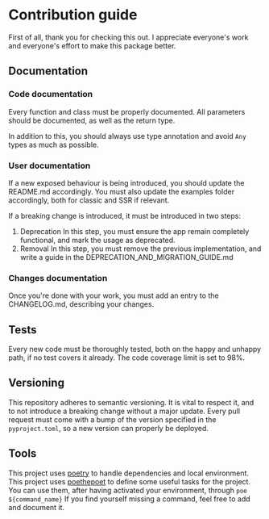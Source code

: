 # Contribution guide

First of all, thank you for checking this out.
I appreciate everyone's work and everyone's effort to make this package better.

## Documentation

### Code documentation
Every function and class must be properly documented.
All parameters should be documented, as well as the return type.

In addition to this, you should always use type annotation and 
avoid `Any` types as much as possible.

### User documentation
If a new exposed behaviour is being introduced, you should update the README.md
accordingly.
You must also update the examples folder accordingly, both for classic and SSR if relevant.


If a breaking change is introduced, it must be introduced in two steps:
1. Deprecation
  In this step, you must ensure the app remain completely functional, and mark the 
  usage as deprecated.
2. Removal
  In this step, you must remove the previous implementation, and write a guide in the 
  DEPRECATION_AND_MIGRATION_GUIDE.md

### Changes documentation
Once you're done with your work, you must add an entry to the CHANGELOG.md, describing 
your changes.


## Tests

Every new code must be thoroughly tested, both on the happy and unhappy path, 
if no test covers it already.
The code coverage limit is set to 98%.


## Versioning

This repository adheres to semantic versioning. 
It is vital to respect it, and to not introduce a breaking change without a major update.
Every pull request must come with a bump of the version specified in the `pyproject.toml`,
so a new version can properly be deployed.

## Tools

This project uses [poetry](https://python-poetry.org/docs/) to handle dependencies and local environment.
This project uses [poethepoet](https://poethepoet.natn.io/index.html) to define some useful tasks for the project.
You can use them, after having activated your environment, through `poe ${command_name}`
If you find yourself missing a command, feel free to add and document it.
